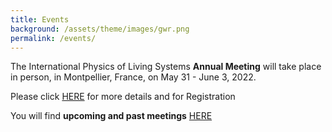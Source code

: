 ```yaml
---
title: Events
background: /assets/theme/images/gwr.png
permalink: /events/
---
```

The International Physics of Living Systems **Annual Meeting** will take place in person, in Montpellier, France, on May 31 - June 3, 2022.

Please click [HERE](https://gdripols.wordpress.com/meeting-montpellier-2021/) for more details and for Registration


You will find **upcoming and past meetings** [HERE](https://pols.rice.edu/upcoming-meetings)

 
